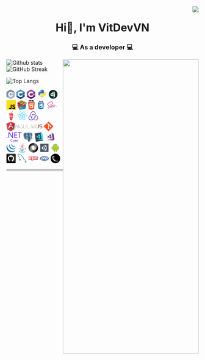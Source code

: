 <img src="https://count.getloli.com/get/@:VitDevVN?theme=rule34" align="right">
<h1 align="center">Hi👋, I'm VitDevVN</h1>
<h3 align="center">💻 As a developer 💻</h3>

![Github stats](https://github-readme-stats.vercel.app/api?username=VitDevVN&show_icons=true&bg_color=bd6c36&title_color=631702&text_color=ffffff&icon_color=9a2800&border_color=631702)
<img src="https://user-images.githubusercontent.com/111399722/224279137-435ca99d-2db3-4861-88c7-b6e0b5e0c1df.png" align="right" width="356" height="770">
![GitHub Streak](https://streak-stats.demolab.com/?user=VitDevVN&dates=631702&background=bd6c36&currStreakNum=631702&sideNums=ffffff&sideLabels=ffffff&stroke=631702&fire=631702&ring=631702&currStreakLabel=631702&border=631702)

![Top Langs](https://github-readme-stats.vercel.app/api/top-langs/?username=VitDevVN&bg_color=bd6c36&title_color=631702&text_color=ffffff&border_color=631702)

<p align="left">
  <code><img title="C" height="25" src="images/c.svg"></code>
  <code><img title="C++" height="25" src="images/cpp.svg"></code>
  <code><img title="C#" height="25" src="images/cSharp.svg"></code>
  <code><img title="Python" height="25" src="images/python-original.svg"></code>
  <code><img title="Django" height="25" src="images/django.png"></code>
  <code><img title="Javascript" height="25" src="images/javascript.svg"></code>
  <code><img title="Problem Solving" height="25" src="images/problemSolving.png"></code>
  <code><img title="HTML5" height="25" src="images/html5.svg"></code>
  <code><img title="CSS" height="25" src="images/css.svg"></code>
  <code><img title="SASS" height="25" src="images/sass.svg"></code>
  <code><img title="Gulp" height="25" src="images/gulp.svg"></code>
  <code><img title="React" height="25" src="images/react-original.svg"></code>
  <code><img title="Redux" height="25" src="images/redux.svg"></code>
  <code><img title="AngularJS" height="25" src="images/angularjs.png"></code>
  <code><img title="Git" height="25" src="images/git-original.svg"></code>
  <code><img title=".NetCore" height="25" src="images/dotnetcore.svg"></code>
  <code><img title="PostgreSQL" height="25" src="images/postgresql.svg"></code>
  <code><img title="Visual Studio Code" height="25" src="images/vscode.png"></code>
  <code><img title="Microsoft Visual Studio" height="25" src="images/visualstudio.png"></code>
  <code><img title="JQuery" height="25" src="images/jquery-original.svg"></code>
  <code><img title="Java" height="25" src="images/java-original.svg"></code>
  <code><img title="JSON" height="25" src="images/json.svg"></code>
  <code><img title="Unity" height="25" src="images/unity3d.svg"></code>
  <code><img title="Android" height="25" src="images/android.svg"></code>
  <code><img title="GitHub" height="25" src="images/github.svg"></code>
  <code><img title="MySQL" height="25" src="images/mysql.svg"></code>
  <code><img title="npm" height="25" src="images/npm.svg"></code>
  <code><img title="PHP" height="25" src="images/php.svg"></code>
  <code><img title="Flask" height="25" src="images/flask.png"></code>
</p>
<hr>
